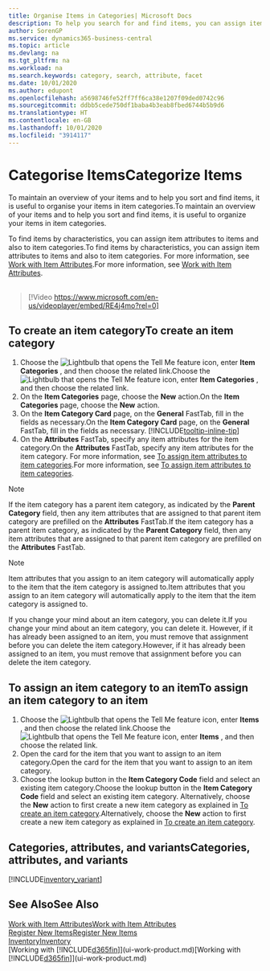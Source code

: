 ```yaml
---
title: Organise Items in Categories| Microsoft Docs
description: To help you search for and find items, you can assign item attributes and organise items in categories.
author: SorenGP
ms.service: dynamics365-business-central
ms.topic: article
ms.devlang: na
ms.tgt_pltfrm: na
ms.workload: na
ms.search.keywords: category, search, attribute, facet
ms.date: 10/01/2020
ms.author: edupont
ms.openlocfilehash: a5698746fe52ff7ff6ca38e1207f09ded0742c96
ms.sourcegitcommit: ddbb5cede750df1baba4b3eab8fbed6744b5b9d6
ms.translationtype: HT
ms.contentlocale: en-GB
ms.lasthandoff: 10/01/2020
ms.locfileid: "3914117"
---
```

# <a name="categorize-items"></a><span data-ttu-id="3970f-103">Categorise Items</span><span class="sxs-lookup"><span data-stu-id="3970f-103">Categorize Items</span></span>

<span data-ttu-id="3970f-104">To maintain an overview of your items and to help you sort and find items, it is useful to organise your items in item categories.</span><span class="sxs-lookup"><span data-stu-id="3970f-104">To maintain an overview of your items and to help you sort and find items, it is useful to organize your items in item categories.</span></span>

<span data-ttu-id="3970f-105">To find items by characteristics, you can assign item attributes to items and also to item categories.</span><span class="sxs-lookup"><span data-stu-id="3970f-105">To find items by characteristics, you can assign item attributes to items and also to item categories.</span></span> <span data-ttu-id="3970f-106">For more information, see [Work with Item Attributes](inventory-how-work-item-attributes.md).</span><span class="sxs-lookup"><span data-stu-id="3970f-106">For more information, see [Work with Item Attributes](inventory-how-work-item-attributes.md).</span></span>
<br><br>  

> [!Video https://www.microsoft.com/en-us/videoplayer/embed/RE4j4mo?rel=0]

## <a name="to-create-an-item-category"></a><span data-ttu-id="3970f-107">To create an item category</span><span class="sxs-lookup"><span data-stu-id="3970f-107">To create an item category</span></span>
1. <span data-ttu-id="3970f-108">Choose the ![Lightbulb that opens the Tell Me feature](media/ui-search/search_small.png "Tell me what you want to do") icon, enter **Item Categories** , and then choose the related link.</span><span class="sxs-lookup"><span data-stu-id="3970f-108">Choose the ![Lightbulb that opens the Tell Me feature](media/ui-search/search_small.png "Tell me what you want to do") icon, enter **Item Categories** , and then choose the related link.</span></span>
2. <span data-ttu-id="3970f-109">On the **Item Categories** page, choose the **New** action.</span><span class="sxs-lookup"><span data-stu-id="3970f-109">On the **Item Categories** page, choose the **New** action.</span></span>
3. <span data-ttu-id="3970f-110">On the **Item Category Card** page, on the **General** FastTab, fill in the fields as necessary.</span><span class="sxs-lookup"><span data-stu-id="3970f-110">On the **Item Category Card** page, on the **General** FastTab, fill in the fields as necessary.</span></span> [!INCLUDE[tooltip-inline-tip](includes/tooltip-inline-tip_md.md)]
4. <span data-ttu-id="3970f-111">On the **Attributes** FastTab, specify any item attributes for the item category.</span><span class="sxs-lookup"><span data-stu-id="3970f-111">On the **Attributes** FastTab, specify any item attributes for the item category.</span></span> <span data-ttu-id="3970f-112">For more information, see [To assign item attributes to item categories](inventory-how-work-item-attributes.md#to-assign-item-attributes-to-item-categories).</span><span class="sxs-lookup"><span data-stu-id="3970f-112">For more information, see [To assign item attributes to item categories](inventory-how-work-item-attributes.md#to-assign-item-attributes-to-item-categories).</span></span>

> [!NOTE]  
> <span data-ttu-id="3970f-113">If the item category has a parent item category, as indicated by the **Parent Category** field, then any item attributes that are assigned to that parent item category are prefilled on the **Attributes** FastTab.</span><span class="sxs-lookup"><span data-stu-id="3970f-113">If the item category has a parent item category, as indicated by the **Parent Category** field, then any item attributes that are assigned to that parent item category are prefilled on the **Attributes** FastTab.</span></span>

> [!NOTE]  
> <span data-ttu-id="3970f-114">Item attributes that you assign to an item category will automatically apply to the item that the item category is assigned to.</span><span class="sxs-lookup"><span data-stu-id="3970f-114">Item attributes that you assign to an item category will automatically apply to the item that the item category is assigned to.</span></span>

<span data-ttu-id="3970f-115">If you change your mind about an item category, you can delete it.</span><span class="sxs-lookup"><span data-stu-id="3970f-115">If you change your mind about an item category, you can delete it.</span></span> <span data-ttu-id="3970f-116">However, if it has already been assigned to an item, you must remove that assignment before you can delete the item category.</span><span class="sxs-lookup"><span data-stu-id="3970f-116">However, if it has already been assigned to an item, you must remove that assignment before you can delete the item category.</span></span>

## <a name="to-assign-an-item-category-to-an-item"></a><span data-ttu-id="3970f-117">To assign an item category to an item</span><span class="sxs-lookup"><span data-stu-id="3970f-117">To assign an item category to an item</span></span>

1. <span data-ttu-id="3970f-118">Choose the ![Lightbulb that opens the Tell Me feature](media/ui-search/search_small.png "Tell me what you want to do") icon, enter **Items** , and then choose the related link.</span><span class="sxs-lookup"><span data-stu-id="3970f-118">Choose the ![Lightbulb that opens the Tell Me feature](media/ui-search/search_small.png "Tell me what you want to do") icon, enter **Items** , and then choose the related link.</span></span>
2. <span data-ttu-id="3970f-119">Open the card for the item that you want to assign to an item category.</span><span class="sxs-lookup"><span data-stu-id="3970f-119">Open the card for the item that you want to assign to an item category.</span></span>
3. <span data-ttu-id="3970f-120">Choose the lookup button in the **Item Category Code** field and select an existing item category.</span><span class="sxs-lookup"><span data-stu-id="3970f-120">Choose the lookup button in the **Item Category Code** field and select an existing item category.</span></span> <span data-ttu-id="3970f-121">Alternatively, choose the **New** action to first create a new item category as explained in [To create an item category](inventory-how-categorize-items.md#to-create-an-item-category).</span><span class="sxs-lookup"><span data-stu-id="3970f-121">Alternatively, choose the **New** action to first create a new item category as explained in [To create an item category](inventory-how-categorize-items.md#to-create-an-item-category).</span></span>

## <a name="categories-attributes-and-variants"></a><span data-ttu-id="3970f-122">Categories, attributes, and variants</span><span class="sxs-lookup"><span data-stu-id="3970f-122">Categories, attributes, and variants</span></span>

[!INCLUDE[inventory_variant](includes/inventory_variant.md)]

## <a name="see-also"></a><span data-ttu-id="3970f-123">See Also</span><span class="sxs-lookup"><span data-stu-id="3970f-123">See Also</span></span>

[<span data-ttu-id="3970f-124">Work with Item Attributes</span><span class="sxs-lookup"><span data-stu-id="3970f-124">Work with Item Attributes</span></span>](inventory-how-work-item-attributes.md)  
[<span data-ttu-id="3970f-125">Register New Items</span><span class="sxs-lookup"><span data-stu-id="3970f-125">Register New Items</span></span>](inventory-how-register-new-items.md)  
[<span data-ttu-id="3970f-126">Inventory</span><span class="sxs-lookup"><span data-stu-id="3970f-126">Inventory</span></span>](inventory-manage-inventory.md)  
<span data-ttu-id="3970f-127">[Working with [!INCLUDE[d365fin](includes/d365fin_md.md)]](ui-work-product.md)</span><span class="sxs-lookup"><span data-stu-id="3970f-127">[Working with [!INCLUDE[d365fin](includes/d365fin_md.md)]](ui-work-product.md)</span></span>
